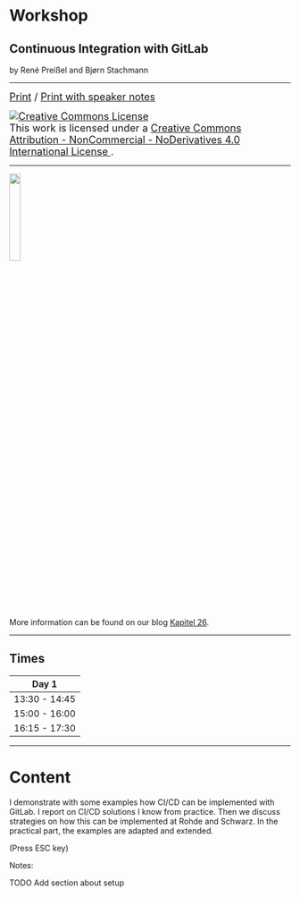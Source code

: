 # Workshop

## Continuous Integration with GitLab

by René Preißel and Bjørn Stachmann

---

<font size="4">
  <a href="?print-pdf">Print</a> / <a href="?print-pdf&showNotes=true">Print with speaker notes
  </a>
</font>
<p/>
<font size="4">
  <a rel="license" href="http://creativecommons.org/licenses/by-nc-nd/4.0/"><img   alt="Creative Commons License" style="border-width:0" src="/workshop-git-intro/cc-by-nc-nd.png" /></a><br />This work is licensed under a <a rel="license" href="http://creativecommons.org/licenses/by-nc-nd/4.0/">Creative Commons Attribution - NonCommercial - NoDerivatives 4.0 International License
  </a>.
</font>

---

<img src="/workshop-git-intro/git-buch.png" width="20%"/>

More information can be found on our blog [Kapitel 26](http://kapitel26.github.io).

---

## Times

| Day 1               |
|----------------------|
| 13:30 - 14:45        |
| 15:00 - 16:00        |
| 16:15 - 17:30        |

---

# Content

I demonstrate with some examples how CI/CD can be implemented with GitLab.
I report on CI/CD solutions I know from practice.
Then we discuss strategies on how this can be implemented at Rohde and Schwarz.
In the practical part, the examples are adapted and extended.

(Press ESC key)

Notes:

TODO Add section about setup